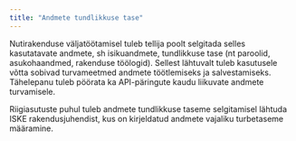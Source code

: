 ```yaml
---
title: "Andmete tundlikkuse tase"
---
```

Nutirakenduse väljatöötamisel tuleb tellija poolt selgitada selles kasutatavate
andmete, sh isikuandmete, tundlikkuse tase (nt paroolid, asukohaandmed,
rakenduse töölogid). Sellest lähtuvalt tuleb kasutusele võtta sobivad
turvameetmed andmete töötlemiseks ja salvestamiseks. Tähelepanu tuleb pöörata ka
API-päringute kaudu liikuvate andmete turvamisele.

Riigiasutuste puhul tuleb andmete tundlikkuse taseme selgitamisel lähtuda ISKE
rakendusjuhendist, kus on kirjeldatud andmete vajaliku turbetaseme määramine.
